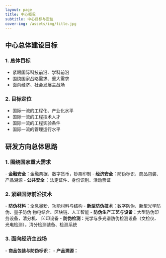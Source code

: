 ```yaml
---
layout: page
title: 中心概况
subtitle: 中心目标与定位
cover-img: /assets/img/title.jpg
---
```

<!--
 * @Author: Conghao Wong
 * @Date: 2023-03-08 19:13:03
 * @LastEditors: Conghao Wong
 * @LastEditTime: 2023-03-12 11:40:41
 * @Description: file content
 * @Github: https://cocoon2wong.github.io
 * Copyright 2023 Conghao Wong, All Rights Reserved.
-->

<link rel="stylesheet" type="text/css" href="/assets/css/user.css">


<!-- ppt118-119 -->
## 中心总体建设目标

<h3 class="h_01">1. 总体目标</h3>

- 紧跟国际科技前沿、学科前沿
- 围绕国家战略需求、重大需求
- 面向经济、社会发展主战场

<h3 class="h_01">2. 目标定位</h3>

- 国际一流的工程化、产业化水平
- 国际一流的工程技术人才
- 国际一流的工程实验条件
- 国际一流的管理运行水平

## 研发方向总体思路

<h3 class="h_01">1. 围绕国家重大需求</h3>
- <strong class="h_02">金融安全：</strong>金融票据、数字货币，钞票印制
- <strong class="h_02">经济安全：</strong>防伪标识、商品包装、产品溯源
- <strong class="h_02">公共安全 ：</strong>法定证件、身份识别、活动票证

<h3 class="h_01">2. 紧跟国际前沿技术</h3>
- <strong class="h_02">防伪材料：</strong>全息墨粉、功能材料与结构
- <strong class="h_02">新型防伪技术：</strong>数字防伪、新型光学防伪、量子防伪  物电结合、区块链、人工智能
- <strong class="h_02">防伪生产工艺与设备：</strong>大型防伪印务设备，清分机、   凹印设备
- <strong class="h_02">防伪检测：</strong>光学与多光谱防伪检测设备（文检仪、光电检测），清分检测装备、检测系统

<h3 class="h_01">3. 面向经济主战场</h3>
- <strong class="h_02">商品包装与防伪标识：</strong>
- <strong class="h_02">产品溯源：</strong>
